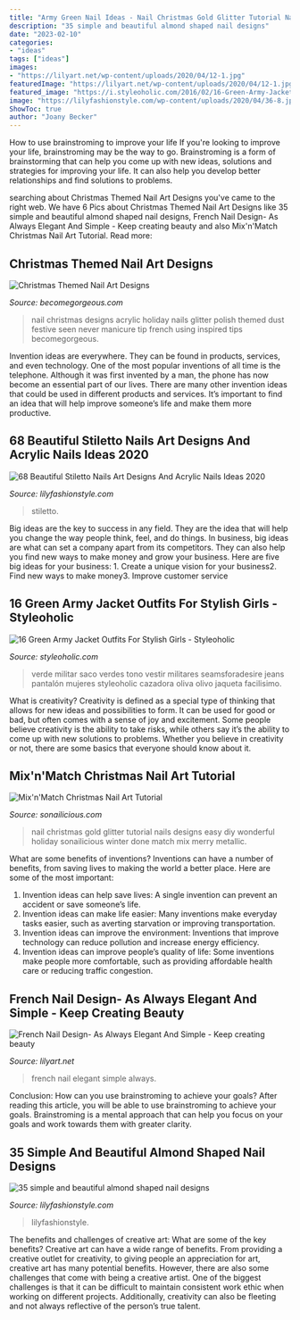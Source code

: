 ```yaml
---
title: "Army Green Nail Ideas - Nail Christmas Gold Glitter Tutorial Nails Designs Easy Diy Wonderful Holiday Sonailicious Winter Done Match Mix Merry Metallic"
description: "35 simple and beautiful almond shaped nail designs"
date: "2023-02-10"
categories:
- "ideas"
tags: ["ideas"]
images:
- "https://lilyart.net/wp-content/uploads/2020/04/12-1.jpg"
featuredImage: "https://lilyart.net/wp-content/uploads/2020/04/12-1.jpg"
featured_image: "https://i.styleoholic.com/2016/02/16-Green-Army-Jacket-Outfits-For-Stylish-Girls14.jpg"
image: "https://lilyfashionstyle.com/wp-content/uploads/2020/04/36-8.jpg"
ShowToc: true
author: "Joany Becker"
---
```



How to use brainstroming to improve your life
If you're looking to improve your life, brainstroming may be the way to go. Brainstroming is a form of brainstorming that can help you come up with new ideas, solutions and strategies for improving your life. It can also help you develop better relationships and find solutions to problems.

	

		
searching about Christmas Themed Nail Art Designs you've came to the right web. We have 6 Pics about Christmas Themed Nail Art Designs like 35 simple and beautiful almond shaped nail designs, French Nail Design- As Always Elegant And Simple - Keep creating beauty and also Mix&#039;n&#039;Match Christmas Nail Art Tutorial. Read more:
		
    
## Christmas Themed Nail Art Designs

<img loading=lazy src="https://static.becomegorgeous.com/img/arts/2011/Dec/07/6149/christmas_nails6.jpg" onerror="this.onerror=null;this.src='https://tse3.mm.bing.net/th?id=OIP.8CNNJKaRPd6htCMTts_p_gHaJ6&amp;pid=15.1';" alt="Christmas Themed Nail Art Designs">

_Source: becomegorgeous.com_

>nail christmas designs acrylic holiday nails glitter polish themed dust festive seen never manicure tip french using inspired tips becomegorgeous. 

	

Invention ideas are everywhere. They can be found in products, services, and even technology. One of the most popular inventions of all time is the telephone. Although it was first invented by a man, the phone has now become an essential part of our lives. There are many other invention ideas that could be used in different products and services. It’s important to find an idea that will help improve someone’s life and make them more productive.

    
## 68 Beautiful Stiletto Nails Art Designs And Acrylic Nails Ideas 2020

<img loading=lazy src="https://lilyfashionstyle.com/wp-content/uploads/2020/04/36-8.jpg" onerror="this.onerror=null;this.src='https://tse4.mm.bing.net/th?id=OIP.OEeR-97rgErs-O_urD47KAHaJ_&amp;pid=15.1';" alt="68 Beautiful Stiletto Nails Art Designs And Acrylic Nails Ideas 2020">

_Source: lilyfashionstyle.com_

>stiletto. 

	

Big ideas are the key to success in any field. They are the idea that will help you change the way people think, feel, and do things. In business, big ideas are what can set a company apart from its competitors. They can also help you find new ways to make money and grow your business. Here are five big ideas for your business: 1. Create a unique vision for your business2. Find new ways to make money3. Improve customer service
    
## 16 Green Army Jacket Outfits For Stylish Girls - Styleoholic

<img loading=lazy src="https://i.styleoholic.com/2016/02/16-Green-Army-Jacket-Outfits-For-Stylish-Girls14.jpg" onerror="this.onerror=null;this.src='https://tse1.mm.bing.net/th?id=OIP.NnNXxRHxKd8yFqDK7kTiAAAAAA&amp;pid=15.1';" alt="16 Green Army Jacket Outfits For Stylish Girls - Styleoholic">

_Source: styleoholic.com_

>verde militar saco verdes tono vestir militares seamsforadesire jeans pantalón mujeres styleoholic cazadora oliva olivo jaqueta facilisimo. 

	

What is creativity?
Creativity is defined as a special type of thinking that allows for new ideas and possibilities to form. It can be used for good or bad, but often comes with a sense of joy and excitement. Some people believe creativity is the ability to take risks, while others say it’s the ability to come up with new solutions to problems. Whether you believe in creativity or not, there are some basics that everyone should know about it.

    
## Mix&#039;n&#039;Match Christmas Nail Art Tutorial

<img loading=lazy src="http://sonailicious.com/wp-content/uploads/2013/12/gold-glitter-christmas-nail-art.jpg" onerror="this.onerror=null;this.src='https://tse4.mm.bing.net/th?id=OIP.EcDmiJ_q71CYoSaraNaXEAHaLH&amp;pid=15.1';" alt="Mix&#039;n&#039;Match Christmas Nail Art Tutorial">

_Source: sonailicious.com_

>nail christmas gold glitter tutorial nails designs easy diy wonderful holiday sonailicious winter done match mix merry metallic. 

	

What are some benefits of inventions?
Inventions can have a number of benefits, from saving lives to making the world a better place. Here are some of the most important: 
1. Invention ideas can help save lives: A single invention can prevent an accident or save someone’s life. 
2. Invention ideas can make life easier: Many inventions make everyday tasks easier, such as averting starvation or improving transportation. 
3. Invention ideas can improve the environment: Inventions that improve technology can reduce pollution and increase energy efficiency. 
4. Invention ideas can improve people’s quality of life: Some inventions make people more comfortable, such as providing affordable health care or reducing traffic congestion.

    
## French Nail Design- As Always Elegant And Simple - Keep Creating Beauty

<img loading=lazy src="https://lilyart.net/wp-content/uploads/2020/04/12-1.jpg" onerror="this.onerror=null;this.src='https://tse1.mm.bing.net/th?id=OIP.uhFeg-eYcDrUinzNAhaK-QHaKm&amp;pid=15.1';" alt="French Nail Design- As Always Elegant And Simple - Keep creating beauty">

_Source: lilyart.net_

>french nail elegant simple always. 

	

Conclusion: How can you use brainstroming to achieve your goals?
After reading this article, you will be able to use brainstroming to achieve your goals. Brainstroming is a mental approach that can help you focus on your goals and work towards them with greater clarity.

    
## 35 Simple And Beautiful Almond Shaped Nail Designs

<img loading=lazy src="https://lilyfashionstyle.com/wp-content/uploads/2021/04/33-4-768x1152.jpg" onerror="this.onerror=null;this.src='https://tse2.mm.bing.net/th?id=OIP.H3NJWsZhmjR1LTr5k5yDQQHaLH&amp;pid=15.1';" alt="35 simple and beautiful almond shaped nail designs">

_Source: lilyfashionstyle.com_

>lilyfashionstyle. 

	

The benefits and challenges of creative art: What are some of the key benefits?
Creative art can have a wide range of benefits. From providing a creative outlet for creativity, to giving people an appreciation for art, creative art has many potential benefits. However, there are also some challenges that come with being a creative artist. One of the biggest challenges is that it can be difficult to maintain consistent work ethic when working on different projects. Additionally, creativity can also be fleeting and not always reflective of the person’s true talent.

